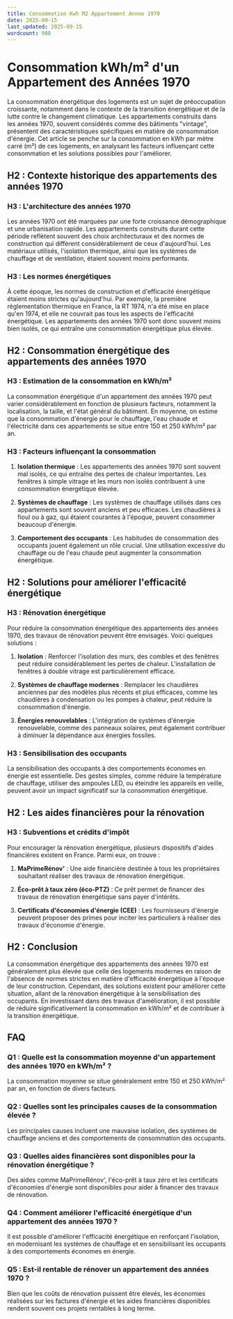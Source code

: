 ```yaml
---
title: Consommation Kwh M2 Appartement Annee 1970
date: 2025-09-15
last_updated: 2025-09-15
wordcount: 900
---
```


# Consommation kWh/m² d'un Appartement des Années 1970

La consommation énergétique des logements est un sujet de préoccupation croissante, notamment dans le contexte de la transition énergétique et de la lutte contre le changement climatique. Les appartements construits dans les années 1970, souvent considérés comme des bâtiments "vintage", présentent des caractéristiques spécifiques en matière de consommation d'énergie. Cet article se penche sur la consommation en kWh par mètre carré (m²) de ces logements, en analysant les facteurs influençant cette consommation et les solutions possibles pour l'améliorer.

## H2 : Contexte historique des appartements des années 1970

### H3 : L'architecture des années 1970

Les années 1970 ont été marquées par une forte croissance démographique et une urbanisation rapide. Les appartements construits durant cette période reflètent souvent des choix architecturaux et des normes de construction qui diffèrent considérablement de ceux d'aujourd'hui. Les matériaux utilisés, l'isolation thermique, ainsi que les systèmes de chauffage et de ventilation, étaient souvent moins performants.

### H3 : Les normes énergétiques

À cette époque, les normes de construction et d'efficacité énergétique étaient moins strictes qu'aujourd'hui. Par exemple, la première réglementation thermique en France, la RT 1974, n'a été mise en place qu'en 1974, et elle ne couvrait pas tous les aspects de l'efficacité énergétique. Les appartements des années 1970 sont donc souvent moins bien isolés, ce qui entraîne une consommation énergétique plus élevée.

## H2 : Consommation énergétique des appartements des années 1970

### H3 : Estimation de la consommation en kWh/m²

La consommation énergétique d'un appartement des années 1970 peut varier considérablement en fonction de plusieurs facteurs, notamment la localisation, la taille, et l'état général du bâtiment. En moyenne, on estime que la consommation d'énergie pour le chauffage, l'eau chaude et l'électricité dans ces appartements se situe entre 150 et 250 kWh/m² par an.

### H3 : Facteurs influençant la consommation

1. **Isolation thermique** : Les appartements des années 1970 sont souvent mal isolés, ce qui entraîne des pertes de chaleur importantes. Les fenêtres à simple vitrage et les murs non isolés contribuent à une consommation énergétique élevée.

2. **Systèmes de chauffage** : Les systèmes de chauffage utilisés dans ces appartements sont souvent anciens et peu efficaces. Les chaudières à fioul ou à gaz, qui étaient courantes à l'époque, peuvent consommer beaucoup d'énergie.

3. **Comportement des occupants** : Les habitudes de consommation des occupants jouent également un rôle crucial. Une utilisation excessive du chauffage ou de l'eau chaude peut augmenter la consommation énergétique.

## H2 : Solutions pour améliorer l'efficacité énergétique

### H3 : Rénovation énergétique

Pour réduire la consommation énergétique des appartements des années 1970, des travaux de rénovation peuvent être envisagés. Voici quelques solutions :

1. **Isolation** : Renforcer l'isolation des murs, des combles et des fenêtres peut réduire considérablement les pertes de chaleur. L'installation de fenêtres à double vitrage est particulièrement efficace.

2. **Systèmes de chauffage modernes** : Remplacer les chaudières anciennes par des modèles plus récents et plus efficaces, comme les chaudières à condensation ou les pompes à chaleur, peut réduire la consommation d'énergie.

3. **Énergies renouvelables** : L'intégration de systèmes d'énergie renouvelable, comme des panneaux solaires, peut également contribuer à diminuer la dépendance aux énergies fossiles.

### H3 : Sensibilisation des occupants

La sensibilisation des occupants à des comportements économes en énergie est essentielle. Des gestes simples, comme réduire la température de chauffage, utiliser des ampoules LED, ou éteindre les appareils en veille, peuvent avoir un impact significatif sur la consommation énergétique.

## H2 : Les aides financières pour la rénovation

### H3 : Subventions et crédits d'impôt

Pour encourager la rénovation énergétique, plusieurs dispositifs d'aides financières existent en France. Parmi eux, on trouve :

1. **MaPrimeRénov'** : Une aide financière destinée à tous les propriétaires souhaitant réaliser des travaux de rénovation énergétique.

2. **Éco-prêt à taux zéro (éco-PTZ)** : Ce prêt permet de financer des travaux de rénovation énergétique sans payer d'intérêts.

3. **Certificats d'économies d'énergie (CEE)** : Les fournisseurs d'énergie peuvent proposer des primes pour inciter les particuliers à réaliser des travaux d'économie d'énergie.

## H2 : Conclusion

La consommation énergétique des appartements des années 1970 est généralement plus élevée que celle des logements modernes en raison de l'absence de normes strictes en matière d'efficacité énergétique à l'époque de leur construction. Cependant, des solutions existent pour améliorer cette situation, allant de la rénovation énergétique à la sensibilisation des occupants. En investissant dans des travaux d'amélioration, il est possible de réduire significativement la consommation en kWh/m² et de contribuer à la transition énergétique.

## FAQ

### Q1 : Quelle est la consommation moyenne d'un appartement des années 1970 en kWh/m² ?

La consommation moyenne se situe généralement entre 150 et 250 kWh/m² par an, en fonction de divers facteurs.

### Q2 : Quelles sont les principales causes de la consommation élevée ?

Les principales causes incluent une mauvaise isolation, des systèmes de chauffage anciens et des comportements de consommation des occupants.

### Q3 : Quelles aides financières sont disponibles pour la rénovation énergétique ?

Des aides comme MaPrimeRénov', l'éco-prêt à taux zéro et les certificats d'économies d'énergie sont disponibles pour aider à financer des travaux de rénovation.

### Q4 : Comment améliorer l'efficacité énergétique d'un appartement des années 1970 ?

Il est possible d'améliorer l'efficacité énergétique en renforçant l'isolation, en modernisant les systèmes de chauffage et en sensibilisant les occupants à des comportements économes en énergie.

### Q5 : Est-il rentable de rénover un appartement des années 1970 ?

Bien que les coûts de rénovation puissent être élevés, les économies réalisées sur les factures d'énergie et les aides financières disponibles rendent souvent ces projets rentables à long terme.